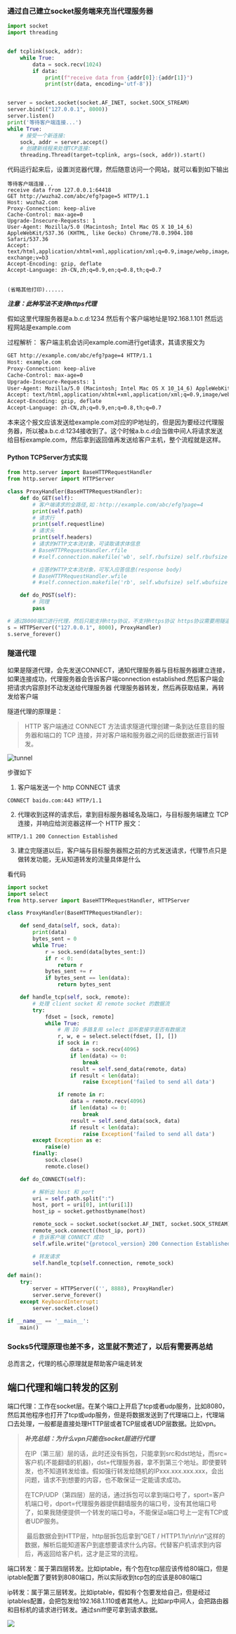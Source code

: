 ### 通过自己建立socket服务端来充当代理服务器

```python
import socket
import threading


def tcplink(sock, addr):
    while True:
        data = sock.recv(1024)
        if data:
            print(f"receive data from {addr[0]}:{addr[1]}")
            print(str(data, encoding='utf-8'))


server = socket.socket(socket.AF_INET, socket.SOCK_STREAM)
server.bind(("127.0.0.1", 8000))
server.listen()
print('等待客户端连接...')
while True:
    # 接受一个新连接:
    sock, addr = server.accept()
    # 创建新线程来处理TCP连接:
    threading.Thread(target=tcplink, args=(sock, addr)).start()
```

代码运行起来后，设置浏览器代理，然后随意访问一个网站，就可以看到如下输出

```http
等待客户端连接...
receive data from 127.0.0.1:64418
GET http://wuzha2.com/abc/efg?page=5 HTTP/1.1
Host: wuzha2.com
Proxy-Connection: keep-alive
Cache-Control: max-age=0
Upgrade-Insecure-Requests: 1
User-Agent: Mozilla/5.0 (Macintosh; Intel Mac OS X 10_14_6) AppleWebKit/537.36 (KHTML, like Gecko) Chrome/78.0.3904.108 Safari/537.36
Accept: text/html,application/xhtml+xml,application/xml;q=0.9,image/webp,image/apng,*/*;q=0.8,application/signed-exchange;v=b3
Accept-Encoding: gzip, deflate
Accept-Language: zh-CN,zh;q=0.9,en;q=0.8,th;q=0.7


(省略其他打印)......
```

***注意：此种写法不支持https代理***

假如这里代理服务器是a.b.c.d:1234
然后有个客户端地址是192.168.1.101
然后远程网站是example.com

过程解析：
客户端主机会访问example.com进行get请求，其请求报文为

```html
GET http://example.com/abc/efg?page=4 HTTP/1.1
Host: example.com
Proxy-Connection: keep-alive
Cache-Control: max-age=0
Upgrade-Insecure-Requests: 1
User-Agent: Mozilla/5.0 (Macintosh; Intel Mac OS X 10_14_6) AppleWebKit/537.36 (KHTML, like Gecko) Chrome/78.0.3904.108 Safari/537.36
Accept: text/html,application/xhtml+xml,application/xml;q=0.9,image/webp,image/apng,*/*;q=0.8,application/signed-exchange;v=b3
Accept-Encoding: gzip, deflate
Accept-Language: zh-CN,zh;q=0.9,en;q=0.8,th;q=0.7
```

本来这个报文应该发送给example.com对应的IP地址的，但是因为要经过代理服务器，所以被a.b.c.d:1234接收到了。这个时候a.b.c.d会当做中间人将请求发送给目标example.com，然后拿到返回值再发送给客户主机，整个流程就是这样。



#### Python TCPServer方式实现

```python
from http.server import BaseHTTPRequestHandler
from http.server import HTTPServer

class ProxyHandler(BaseHTTPRequestHandler):
    def do_GET(self):
        # 客户端请求的全路径,如：http://example.com/abc/efg?page=4
        print(self.path)
        # 请求行
        print(self.requestline)
        # 请求头
        print(self.headers)
        # 请求的HTTP文本流对象，可读取请求体信息
        # BaseHTTPRequestHandler.rfile   
        # #self.connection.makefile('wb', self.rbufsize) self.rbufsize = 0 

        # 应答的HTTP文本流对象，可写入应答信息(response body)
        # BaseHTTPRequestHandler.wfile   
        # #self.connection.makefile('rb', self.wbufsize) self.wbufsize = -1

    def do_POST(self):
        # 同理
        pass

# 通过8000端口进行代理，然后只能支持http协议，不支持https协议 https协议需要用隧道
s = HTTPServer(("127.0.0.1", 8000), ProxyHandler)
s.serve_forever()
```



### 隧道代理

如果是隧道代理，会先发送CONNECT，通知代理服务器与目标服务器建立连接，如果连接成功，代理服务器会告诉客户端connection established.然后客户端会把请求内容原封不动发送给代理服务器
代理服务器转发，然后再获取结果，再转发给客户端



隧道代理的原理是：

> HTTP 客户端通过 CONNECT 方法请求隧道代理创建一条到达任意目的服务器和端口的 TCP 连接，并对客户端和服务器之间的后继数据进行盲转发。





![tunnel](./tunnel.jpg)



步骤如下

1. 客户端发送一个 http CONNECT 请求

```text
CONNECT baidu.com:443 HTTP/1.1
```

2. 代理收到这样的请求后，拿到目标服务器域名及端口，与目标服务端建立 TCP 连接，并响应给浏览器这样一个 HTTP 报文：

```text
HTTP/1.1 200 Connection Established
```

3. 建立完隧道以后，客户端与目标服务器照之前的方式发送请求，代理节点只是做转发功能，无从知道转发的流量具体是什么

看代码

```python
import socket
import select
from http.server import BaseHTTPRequestHandler, HTTPServer

class ProxyHandler(BaseHTTPRequestHandler):

    def send_data(self, sock, data):
        print(data)
        bytes_sent = 0
        while True:
            r = sock.send(data[bytes_sent:])
            if r < 0:
                return r
            bytes_sent += r
            if bytes_sent == len(data):
                return bytes_sent

    def handle_tcp(self, sock, remote):
        # 处理 client socket 和 remote socket 的数据流
        try:
            fdset = [sock, remote]
            while True:
                # 用 IO 多路复用 select 监听套接字是否有数据流
                r, w, e = select.select(fdset, [], [])
                if sock in r:
                    data = sock.recv(4096)
                    if len(data) <= 0:
                        break
                    result = self.send_data(remote, data)
                    if result < len(data):
                        raise Exception('failed to send all data')

                if remote in r:
                    data = remote.recv(4096)
                    if len(data) <= 0:
                        break
                    result = self.send_data(sock, data)
                    if result < len(data):
                        raise Exception('failed to send all data')
        except Exception as e:
            raise(e)
        finally:
            sock.close()
            remote.close()

    def do_CONNECT(self):

        # 解析出 host 和 port
        uri = self.path.split(":")
        host, port = uri[0], int(uri[1])
        host_ip = socket.gethostbyname(host)

        remote_sock = socket.socket(socket.AF_INET, socket.SOCK_STREAM)
        remote_sock.connect((host_ip, port))
        # 告诉客户端 CONNECT 成功
        self.wfile.write("{protocol_version} 200 Connection Established\r\n\r\n".format(protocol_version=self.protocol_version).encode())

        # 转发请求
        self.handle_tcp(self.connection, remote_sock)

def main():
    try:
        server = HTTPServer(('', 8888), ProxyHandler)
        server.serve_forever()
    except KeyboardInterrupt:
        server.socket.close()

if __name__ == '__main__':
    main()
```



### Socks5代理原理也差不多，这里就不赘述了，以后有需要再总结



总而言之，代理的核心原理就是帮助客户端走转发



## 端口代理和端口转发的区别

端口代理：工作在socket层。在某个端口上开启了tcp或者udp服务，比如8080，然后其他程序也打开了tcp或udp服务，但是将数据发送到了代理端口上，代理端口去处理，一般都是直接处理HTTP层或者TCP层或者UDP层数据。比如vpn。

> ***补充总结：为什么vpn只能在socket层进行代理***
>
> ​	在IP（第三层）层的话，此时还没有拆包，只能拿到src和dst地址，而src=客户机(不能翻墙的机器)，dst=代理服务器，拿不到第三个地址。即使要转发，也不知道转发给谁。假如强行转发给随机的IPxxx.xxx.xxx.xxx，会出问题，请求不到想要的内容，也不敢保证一定能请求成功。
>
> ​	在TCP/UDP（第四层）层的话，通过拆包可以拿到端口号了，sport=客户机端口号，dport=代理服务器提供翻墙服务的端口号，没有其他端口号了，如果我随便提供一个转发的端口号a，不能保证a端口号上一定有TCP或者UDP服务。
>
> ​	最后数据会到HTTP层，http层拆包后拿到”GET / HTTP1.1\r\n\r\n“这样的数据，解析后能知道客户到底想要请求什么内容。代替客户机请求到内容后，再返回给客户机，这才是正常的流程。



端口转发：属于第四层转发。比如iptable，有个包在tcp层应该传给80端口，但是iptable配置了要转到8080端口，所以实际收到tcp包的应该是8080端口

ip转发：属于第三层转发。比如iptable，假如有个包要发给自己，但是经过iptables配置，会把包发给192.168.1.110或者其他人。比如arp中间人，会把路由器和目标机的请求进行转发。通过sniff便可拿到请求数据。

![](./ip-forward.jpg)

